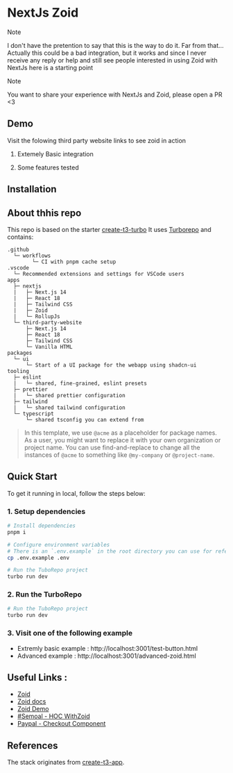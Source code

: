 # NextJs Zoid

> [!NOTE]
>
> I don't have the pretention to say that this is the way to do it. Far from that...
> Actually this could be a bad integration, but it works and since I never receive any reply or help and still see people interested in using Zoid with NextJs here is a starting point


> [!NOTE]
> 
> You want to share your experience with NextJs and Zoid, please open a PR <3


## Demo 
Visit the folowing third party website []() links to see zoid in action 
1. Extemely Basic integration

2. Some features tested


## Installation



## About thhis repo
This repo is based on the starter [create-t3-turbo](https://github.com/t3-oss/create-t3-turbo)
It uses [Turborepo](https://turborepo.org) and contains:

```text
.github
  └─ workflows
        └─ CI with pnpm cache setup
.vscode
  └─ Recommended extensions and settings for VSCode users
apps
  ├─ nextjs
  |   ├─ Next.js 14
  |   ├─ React 18
  |   ├─ Tailwind CSS
  |   ├─ Zoid
  |   └─ RollupJs
  └─ third-party-website
      ├─ Next.js 14
      ├─ React 18
      ├─ Tailwind CSS
      └─ Vanilla HTML
packages
  └─ ui
      └─ Start of a UI package for the webapp using shadcn-ui
tooling
  ├─ eslint
  |   └─ shared, fine-grained, eslint presets
  ├─ prettier
  |   └─ shared prettier configuration
  ├─ tailwind
  |   └─ shared tailwind configuration
  └─ typescript
      └─ shared tsconfig you can extend from
```

> In this template, we use `@acme` as a placeholder for package names. As a user, you might want to replace it with your own organization or project name. You can use find-and-replace to change all the instances of `@acme` to something like `@my-company` or `@project-name`.

## Quick Start
To get it running in local, follow the steps below:

### 1. Setup dependencies

```bash
# Install dependencies
pnpm i

# Configure environment variables
# There is an `.env.example` in the root directory you can use for reference
cp .env.example .env

# Run the TuboRepo project
turbo run dev
```

### 2. Run the TurboRepo

```bash
# Run the TuboRepo project
turbo run dev
```

### 3. Visit one of the following example

- Extremly basic example : http://localhost:3001/test-button.html
- Advanced example : http://localhost:3001/advanced-zoid.html


## Useful Links : 
- [Zoid](https://github.com/krakenjs/zoid)
- [Zoid docs](https://github.com/krakenjs/zoid/tree/main/docs)
- [Zoid Demo](https://github.com/krakenjs/zoid-demo/tree/main)
- [#Semoal - HOC WithZoid](https://gist.github.com/semoal/9ff2ac000040062d71ee6add04141dc1)
- [Paypal - Checkout Component](https://github.com/paypal/paypal-checkout-components/blob/main/docs/implement-checkout.md)


## References

The stack originates from [create-t3-app](https://github.com/t3-oss/create-t3-app).